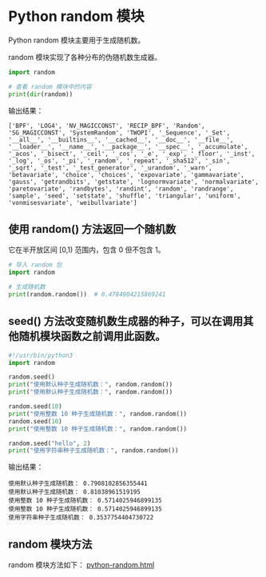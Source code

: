 # Python random 模块

Python random 模块主要用于生成随机数。

random 模块实现了各种分布的伪随机数生成器。

```python
import random

# 查看 random 模块中的内容
print(dir(random))
```

输出结果：

```shell
['BPF', 'LOG4', 'NV_MAGICCONST', 'RECIP_BPF', 'Random', 'SG_MAGICCONST', 'SystemRandom', 'TWOPI', '_Sequence', '_Set', '__all__', '__builtins__', '__cached__', '__doc__', '__file__', '__loader__', '__name__', '__package__', '__spec__', '_accumulate', '_acos', '_bisect', '_ceil', '_cos', '_e', '_exp', '_floor', '_inst', '_log', '_os', '_pi', '_random', '_repeat', '_sha512', '_sin', '_sqrt', '_test', '_test_generator', '_urandom', '_warn', 'betavariate', 'choice', 'choices', 'expovariate', 'gammavariate', 'gauss', 'getrandbits', 'getstate', 'lognormvariate', 'normalvariate', 'paretovariate', 'randbytes', 'randint', 'random', 'randrange', 'sample', 'seed', 'setstate', 'shuffle', 'triangular', 'uniform', 'vonmisesvariate', 'weibullvariate']
```

## 使用 random() 方法返回一个随机数

它在半开放区间 [0,1) 范围内，包含 0 但不包含 1。

```python
# 导入 random 包
import random

# 生成随机数
print(random.random())  # 0.4784904215869241
```

## seed() 方法改变随机数生成器的种子，可以在调用其他随机模块函数之前调用此函数。

```python
#!/usr/bin/python3
import random

random.seed()
print("使用默认种子生成随机数：", random.random())
print("使用默认种子生成随机数：", random.random())

random.seed(10)
print("使用整数 10 种子生成随机数：", random.random())
random.seed(10)
print("使用整数 10 种子生成随机数：", random.random())

random.seed("hello", 2)
print("使用字符串种子生成随机数：", random.random())
```

输出结果：

```shell
使用默认种子生成随机数： 0.7908102856355441
使用默认种子生成随机数： 0.81038961519195
使用整数 10 种子生成随机数： 0.5714025946899135
使用整数 10 种子生成随机数： 0.5714025946899135
使用字符串种子生成随机数： 0.3537754404730722
```

## random 模块方法

random 模块方法如下：
[python-random.html](https://www.runoob.com/python3/python-random.html)


